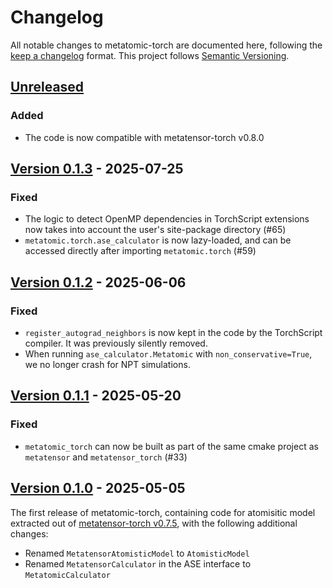 # Changelog

All notable changes to metatomic-torch are documented here, following the [keep
a changelog](https://keepachangelog.com/en/1.1.0/) format. This project follows
[Semantic Versioning](https://semver.org/spec/v2.0.0.html).

## [Unreleased](https://github.com/metatensor/metatomic/)

<!-- Possible sections for each package:

### Added

### Fixed

### Changed

### Removed
-->

### Added

- The code is now compatible with metatensor-torch v0.8.0

## [Version 0.1.3](https://github.com/metatensor/metatomic/releases/tag/metatomic-torch-v0.1.3) - 2025-07-25

### Fixed

- The logic to detect OpenMP dependencies in TorchScript extensions now takes
  into account the user's site-package directory (#65)
- `metatomic.torch.ase_calculator` is now lazy-loaded, and can be accessed
  directly after importing `metatomic.torch` (#59)

## [Version 0.1.2](https://github.com/metatensor/metatomic/releases/tag/metatomic-torch-v0.1.2) - 2025-06-06

### Fixed

- `register_autograd_neighbors` is now kept in the code by the TorchScript
  compiler. It was previously silently removed.
- When running `ase_calculator.Metatomic` with `non_conservative=True`, we no
  longer crash for NPT simulations.


## [Version 0.1.1](https://github.com/metatensor/metatomic/releases/tag/metatomic-torch-v0.1.1) - 2025-05-20

### Fixed

- `metatomic_torch` can now be built as part of the same cmake project as
  `metatensor` and `metatensor_torch` (#33)


## [Version 0.1.0](https://github.com/metatensor/metatomic/releases/tag/metatomic-torch-v0.1.0) - 2025-05-05

The first release of metatomic-torch, containing code for atomisitic model
extracted out of [metatensor-torch v0.7.5](https://github.com/metatensor/metatensor/releases/tag/metatensor-torch-v0.7.5), with the following additional changes:

- Renamed `MetatensorAtomisticModel` to `AtomisticModel`
- Renamed `MetatensorCalculator` in the ASE interface to `MetatomicCalculator`
